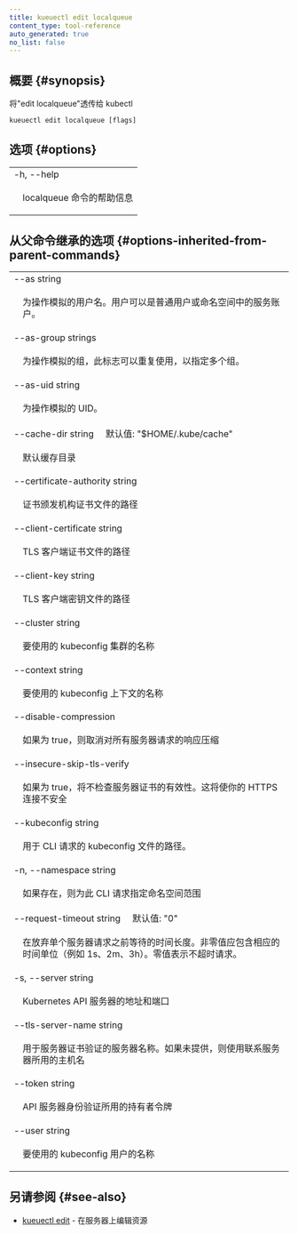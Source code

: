 ```yaml
---
title: kueuectl edit localqueue
content_type: tool-reference
auto_generated: true
no_list: false
---
```


## 概要 {#synopsis}


将"edit localqueue"透传给 kubectl

```
kueuectl edit localqueue [flags]
```


## 选项 {#options}


<table style="width: 100%; table-layout: fixed;">
    <colgroup>
        <col span="1" style="width: 10px;" />
        <col span="1" />
    </colgroup>
    <tbody>
    <tr>
        <td colspan="2">-h, --help</td>
    </tr>
    <tr>
        <td></td>
        <td style="line-height: 130%; word-wrap: break-word;">
            <p>localqueue 命令的帮助信息</p>
        </td>
    </tr>
    </tbody>
</table>



## 从父命令继承的选项 {#options-inherited-from-parent-commands}
<table style="width: 100%; table-layout: fixed;">
    <colgroup>
        <col span="1" style="width: 10px;" />
        <col span="1" />
    </colgroup>
    <tbody>
    <tr>
        <td colspan="2">--as string</td>
    </tr>
    <tr>
        <td></td>
        <td style="line-height: 130%; word-wrap: break-word;">
            <p>为操作模拟的用户名。用户可以是普通用户或命名空间中的服务账户。</p>
        </td>
    </tr>
    <tr>
        <td colspan="2">--as-group strings</td>
    </tr>
    <tr>
        <td></td>
        <td style="line-height: 130%; word-wrap: break-word;">
            <p>为操作模拟的组，此标志可以重复使用，以指定多个组。</p>
        </td>
    </tr>
    <tr>
        <td colspan="2">--as-uid string</td>
    </tr>
    <tr>
        <td></td>
        <td style="line-height: 130%; word-wrap: break-word;">
            <p>为操作模拟的 UID。</p>
        </td>
    </tr>
    <tr>
        <td colspan="2">--cache-dir string&nbsp;&nbsp;&nbsp;&nbsp;&nbsp;默认值: &#34;$HOME/.kube/cache&#34;</td>
    </tr>
    <tr>
        <td></td>
        <td style="line-height: 130%; word-wrap: break-word;">
            <p>默认缓存目录</p>
        </td>
    </tr>
    <tr>
        <td colspan="2">--certificate-authority string</td>
    </tr>
    <tr>
        <td></td>
        <td style="line-height: 130%; word-wrap: break-word;">
            <p>证书颁发机构证书文件的路径</p>
        </td>
    </tr>
    <tr>
        <td colspan="2">--client-certificate string</td>
    </tr>
    <tr>
        <td></td>
        <td style="line-height: 130%; word-wrap: break-word;">
            <p>TLS 客户端证书文件的路径</p>
        </td>
    </tr>
    <tr>
        <td colspan="2">--client-key string</td>
    </tr>
    <tr>
        <td></td>
        <td style="line-height: 130%; word-wrap: break-word;">
            <p>TLS 客户端密钥文件的路径</p>
        </td>
    </tr>
    <tr>
        <td colspan="2">--cluster string</td>
    </tr>
    <tr>
        <td></td>
        <td style="line-height: 130%; word-wrap: break-word;">
            <p>要使用的 kubeconfig 集群的名称</p>
        </td>
    </tr>
    <tr>
        <td colspan="2">--context string</td>
    </tr>
    <tr>
        <td></td>
        <td style="line-height: 130%; word-wrap: break-word;">
            <p>要使用的 kubeconfig 上下文的名称</p>
        </td>
    </tr>
    <tr>
        <td colspan="2">--disable-compression</td>
    </tr>
    <tr>
        <td></td>
        <td style="line-height: 130%; word-wrap: break-word;">
            <p>如果为 true，则取消对所有服务器请求的响应压缩</p>
        </td>
    </tr>
    <tr>
        <td colspan="2">--insecure-skip-tls-verify</td>
    </tr>
    <tr>
        <td></td>
        <td style="line-height: 130%; word-wrap: break-word;">
            <p>如果为 true，将不检查服务器证书的有效性。这将使你的 HTTPS 连接不安全</p>
        </td>
    </tr>
    <tr>
        <td colspan="2">--kubeconfig string</td>
    </tr>
    <tr>
        <td></td>
        <td style="line-height: 130%; word-wrap: break-word;">
            <p>用于 CLI 请求的 kubeconfig 文件的路径。</p>
        </td>
    </tr>
    <tr>
        <td colspan="2">-n, --namespace string</td>
    </tr>
    <tr>
        <td></td>
        <td style="line-height: 130%; word-wrap: break-word;">
            <p>如果存在，则为此 CLI 请求指定命名空间范围</p>
        </td>
    </tr>
    <tr>
        <td colspan="2">--request-timeout string&nbsp;&nbsp;&nbsp;&nbsp;&nbsp;默认值: &#34;0&#34;</td>
    </tr>
    <tr>
        <td></td>
        <td style="line-height: 130%; word-wrap: break-word;">
            <p>在放弃单个服务器请求之前等待的时间长度。非零值应包含相应的时间单位（例如 1s、2m、3h）。零值表示不超时请求。</p>
        </td>
    </tr>
    <tr>
        <td colspan="2">-s, --server string</td>
    </tr>
    <tr>
        <td></td>
        <td style="line-height: 130%; word-wrap: break-word;">
            <p>Kubernetes API 服务器的地址和端口</p>
        </td>
    </tr>
    <tr>
        <td colspan="2">--tls-server-name string</td>
    </tr>
    <tr>
        <td></td>
        <td style="line-height: 130%; word-wrap: break-word;">
            <p>用于服务器证书验证的服务器名称。如果未提供，则使用联系服务器所用的主机名</p>
        </td>
    </tr>
    <tr>
        <td colspan="2">--token string</td>
    </tr>
    <tr>
        <td></td>
        <td style="line-height: 130%; word-wrap: break-word;">
            <p>API 服务器身份验证所用的持有者令牌</p>
        </td>
    </tr>
    <tr>
        <td colspan="2">--user string</td>
    </tr>
    <tr>
        <td></td>
        <td style="line-height: 130%; word-wrap: break-word;">
            <p>要使用的 kubeconfig 用户的名称</p>
        </td>
    </tr>
    </tbody>
</table>



## 另请参阅 {#see-also}

* [kueuectl edit](../) - 在服务器上编辑资源

